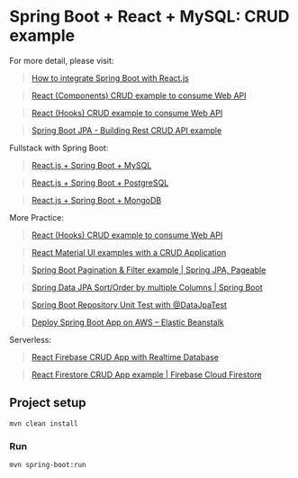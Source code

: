 

# Spring Boot + React + MySQL: CRUD example

For more detail, please visit:
> [How to integrate Spring Boot with React.js](https://bezkoder.com/integrate-reactjs-spring-boot/)

> [React (Components) CRUD example to consume Web API](https://bezkoder.com/react-crud-web-api/)

> [React (Hooks) CRUD example to consume Web API](https://bezkoder.com/react-hooks-crud-axios-api/)

> [Spring Boot JPA - Building Rest CRUD API example](https://bezkoder.com/spring-boot-jpa-crud-rest-api/)

Fullstack with Spring Boot:
> [React.js + Spring Boot + MySQL](https://bezkoder.com/react-spring-boot-crud/)

> [React.js + Spring Boot + PostgreSQL](https://bezkoder.com/spring-boot-react-postgresql/)

> [React.js + Spring Boot + MongoDB](https://bezkoder.com/react-spring-boot-mongodb/)

More Practice:
> [React (Hooks) CRUD example to consume Web API](https://bezkoder.com/react-hooks-crud-axios-api/)

> [React Material UI examples with a CRUD Application](https://bezkoder.com/react-material-ui-examples-crud/)

> [Spring Boot Pagination & Filter example | Spring JPA, Pageable](https://bezkoder.com/spring-boot-pagination-filter-jpa-pageable/)

> [Spring Data JPA Sort/Order by multiple Columns | Spring Boot](https://bezkoder.com/spring-data-sort-multiple-columns/)

> [Spring Boot Repository Unit Test with @DataJpaTest](https://bezkoder.com/spring-boot-unit-test-jpa-repo-datajpatest/)

> [Deploy Spring Boot App on AWS – Elastic Beanstalk](https://bezkoder.com/deploy-spring-boot-aws-eb/)

Serverless:
> [React Firebase CRUD App with Realtime Database](https://bezkoder.com/react-firebase-crud/)

> [React Firestore CRUD App example | Firebase Cloud Firestore](https://bezkoder.com/react-firestore-crud/)

## Project setup
```
mvn clean install
```

### Run
```
mvn spring-boot:run
```
